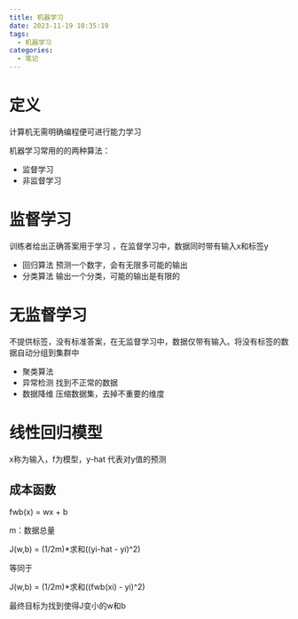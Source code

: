 ```yaml
---
title: 机器学习
date: 2023-11-19 10:35:19
tags:
  - 机器学习
categories:
  - 笔记
---
```


# 定义

计算机无需明确编程便可进行能力学习

机器学习常用的的两种算法：

- 监督学习
- 非监督学习

# 监督学习

训练者给出正确答案用于学习 ，在监督学习中，数据同时带有输入x和标签y

- 回归算法
  预测一个数字，会有无限多可能的输出
- 分类算法
  输出一个分类，可能的输出是有限的

# 无监督学习

不提供标签，没有标准答案，在无监督学习中，数据仅带有输入。将没有标签的数据自动分组到集群中

- 聚类算法
- 异常检测
  找到不正常的数据
- 数据降维
  压缩数据集，去掉不重要的维度

# 线性回归模型

x称为输入，f为模型，y-hat 代表对y值的预测

## 成本函数

fwb(x) = wx + b

m：数据总量

J(w,b) = (1/2m)*求和((yi-hat - yi)^2)

等同于

J(w,b) = (1/2m)*求和((fwb(xi) - yi)^2)

最终目标为找到使得J变小的w和b